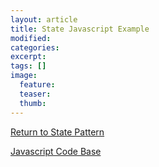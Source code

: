 ```yaml
---
layout: article
title: State Javascript Example
modified:
categories: 
excerpt: 
tags: []
image:
  feature: 
  teaser:
  thumb:
---
```


<a href="{{ site.url }}/behavioral/state" class="btn"> <i class="fa fa-arrow-left" aria-hidden="true"></i> Return to State Pattern</a>

<a href="https://github.com/2joephillips/DPatterns-Examples/tree/master/behavioral/state/javascript" target="_blank">Javascript Code Base</a>
